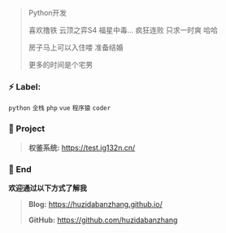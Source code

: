 > Python开发
>
> 喜欢撸铁 
> 云顶之弈S4 福星中毒... 疯狂连败 只求一时爽 哈哈
>
> 房子马上可以入住喽 准备结婚
>
> 更多的时间是个宅男

### ⚡ Label:

`python`  `全栈`  `php`  `vue`  `程序猿`  `coder`

### :pushpin: Project

> **权鉴系统:** https://test.ig132n.cn/
>

### 💬 End

**欢迎通过以下方式了解我**

> **Blog:** https://huzidabanzhang.github.io/
>
> **GitHub:** https://github.com/huzidabanzhang
>


